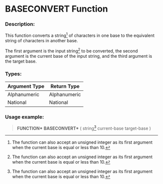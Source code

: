 # BASECONVERT Function

### Description:

This function converts a string[^1] of characters in one base to the
equivalent string of characters in another base.

The first argument is the input string[^1] to be converted, the second
argument is the current base of the input string, and the third
argument is the target base.

### Types:

| Argument Type | Return Type  |
| ------------- | ------------ |
| Alphanumeric  | Alphanumeric |
| National      | National     |

### Usage example:

> **FUNCTION\*** **BASECONVERT\*** ( string[^1] current-base target-base )

[^1]:
    The function can also accept an unsigned integer as
    its first argument when the current base is equal or less
    than 10.
